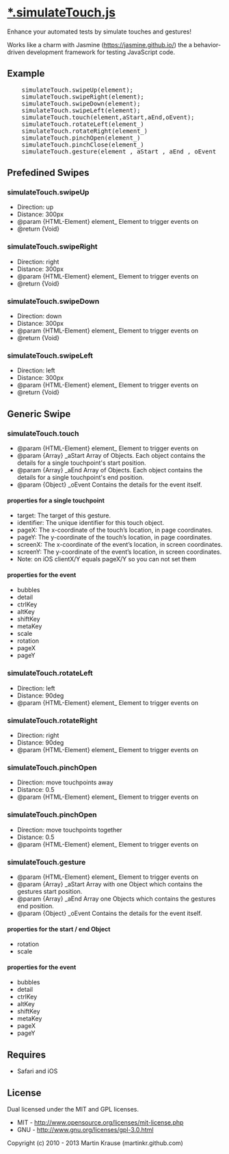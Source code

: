 <a name="README">[*.simulateTouch.js](https://github.com/martinkr/simulateTouch.js)</a>
=======
Enhance your automated tests by simulate touches and gestures!

Works like a charm with Jasmine (https://jasmine.github.io/) the a behavior-driven development framework for testing JavaScript code.

## Example
<pre>
	simulateTouch.swipeUp(element);
	simulateTouch.swipeRight(element);
	simulateTouch.swipeDown(element);
	simulateTouch.swipeLeft(element);
	simulateTouch.touch(element,aStart,aEnd,oEvent);
	simulateTouch.rotateLeft(element_)
	simulateTouch.rotateRight(element_)
	simulateTouch.pinchOpen(element_)
	simulateTouch.pinchClose(element_)
	simulateTouch.gesture(element_, aStart_, aEnd_, oEvent_ )
</pre>


## Prefedined Swipes

### simulateTouch.swipeUp
 - Direction: up
 - Distance: 300px
 - @param  {HTML-Element} element_ Element to trigger events on
 - @return {Void}

### simulateTouch.swipeRight
- Direction: right
- Distance: 300px
- @param  {HTML-Element} element_ Element to trigger events on
- @return {Void}

### simulateTouch.swipeDown
- Direction: down
- Distance: 300px
- @param  {HTML-Element} element_ Element to trigger events on
- @return {Void}

### simulateTouch.swipeLeft
- Direction: left
- Distance: 300px
- @param  {HTML-Element} element_ Element to trigger events on
- @return {Void}

## Generic Swipe

### simulateTouch.touch
- @param  {HTML-Element} element_ Element to trigger events on
- @param  {Array} _aStart Array of Objects. Each object contains the details for a single touchpoint's start position.
- @param  {Array} _aEnd Array of Objects. Each object contains the details for a single touchpoint's end position.
- @param  {Object} _oEvent Contains the details for the event itself.

#### properties for a single touchpoint
 - target: The target of this gesture.
 - identifier: The unique identifier for this touch object.
 - pageX: The x-coordinate of the touch’s location, in page coordinates.
 - pageY: The y-coordinate of the touch’s location, in page coordinates.
 - screenX: The x-coordinate of the event’s location, in screen coordinates.
 - screenY: The y-coordinate of the event’s location, in screen coordinates.
 -  Note: on iOS clientX/Y equals pageX/Y so you can not set them

#### properties for the event
 - bubbles
 - detail
 - ctrlKey
 - altKey
 - shiftKey
 - metaKey
 - scale
 - rotation
 - pageX
 - pageY


### simulateTouch.rotateLeft
 - Direction: left
 - Distance: 90deg
 - @param  {HTML-Element} element_ Element to trigger events on

### simulateTouch.rotateRight
 - Direction: right
 - Distance: 90deg
 - @param  {HTML-Element} element_ Element to trigger events on

### simulateTouch.pinchOpen
 - Direction: move touchpoints away
 - Distance: 0.5
 - @param  {HTML-Element} element_ Element to trigger events on

### simulateTouch.pinchOpen
 - Direction: move touchpoints together
 - Distance: 0.5
 - @param  {HTML-Element} element_ Element to trigger events on

### simulateTouch.gesture
 - @param  {HTML-Element}	element_ Element to trigger events on
 - @param  {Array} _aStart	Array with one Object which contains the gestures start position.
 - @param  {Array} _aEnd	Array one Objects which contains the gestures end position.
 - @param  {Object} _oEvent	Contains the details for the event itself.

#### properties for the  start / end Object
 - rotation
 - scale

#### properties for the event
 - bubbles
 - detail
 - ctrlKey
 - altKey
 - shiftKey
 - metaKey
 - pageX
 - pageY

## Requires
- Safari and iOS

## License
Dual licensed under the MIT and GPL licenses.

* MIT - http://www.opensource.org/licenses/mit-license.php
* GNU - http://www.gnu.org/licenses/gpl-3.0.html

Copyright (c) 2010 - 2013 Martin Krause (martinkr.github.com)
